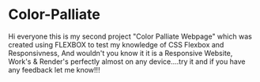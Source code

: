# Color-Palliate
Hi everyone this is my second project "Color Palliate Webpage" which was created using FLEXBOX to test my knowledge of CSS Flexbox and Responsivness,
And wouldn't you know it it is a Responsive Website, Work's & Render's perfectly almost on any device....try it and if you have any feedback let me know!!!
